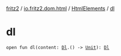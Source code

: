 [fritz2](../../index.md) / [io.fritz2.dom.html](../index.md) / [HtmlElements](index.md) / [dl](./dl.md)

# dl

`open fun dl(content: `[`Dl`](../-dl/index.md)`.() -> `[`Unit`](https://kotlinlang.org/api/latest/jvm/stdlib/kotlin/-unit/index.html)`): `[`Dl`](../-dl/index.md)